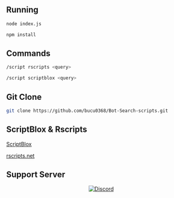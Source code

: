 ## Running
```bash
node index.js
```
```bash
npm install
```
## Commands
```bash
/script rscripts <query>
```
```bash
/script scriptblox <query>
```
## Git Clone
```bash
git clone https://github.com/bucu0368/Bot-Search-scripts.git
```
## ScriptBlox & Rscripts
[ScriptBlox](https://scriptblox.com/)

[rscripts.net](https://rscripts.net/)

## Support Server
<p align="center">
  <a href="https://discord.gg/vaaKxpqN"><img src="https://img.shields.io/badge/Join-Discord-7289DA?style=flat-square&logo=discord&logoColor=white" alt="Discord"></a>
</p> 
